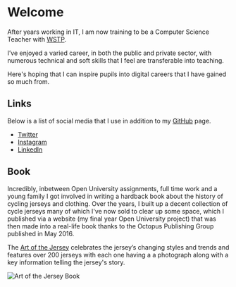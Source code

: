 # Welcome

After years working in IT, I am now training to be a Computer Science Teacher with [WSTP](https://www.wessexschools.uk/).

I’ve enjoyed a varied career, in both the public and private sector, with numerous technical and soft skills that I feel are transferable into teaching.  

Here's hoping that I can inspire pupils into digital careers that I have gained so much from.

## Links

Below is a list of social media that I use in addition to my [GitHub](https://github.com/MrAndyStorey) page.

- [Twitter](https://twitter.com/MrAndyStorey)
- [Instagram](https://www.instagram.com/mrandystorey/)
- [LinkedIn](https://www.linkedin.com/in/mrandystorey/)

## Book
Incredibly, inbetween Open University assignments, full time work and a young family I got involved in writing a hardback book about the history of cycling jerseys and clothing.  Over the years, I built up a decent collection of cycle jerseys many of which I've now sold to clear up some space, which I published via a website (my final year Open University project) that was then made into a real-life book thanks to the Octopus Publishing Group published in May 2016.

The [Art of the Jersey](https://www.amazon.co.uk/Art-Jersey-Celebration-Cycling-Racing/dp/1784721662/) celebrates the jersey’s changing styles and trends and features over 200 jerseys with each one having a a photograph along with a key information telling the jersey's story.

![Art of the Jersey Book](https://mrandystorey.github.io/docs/assets/images/art-of-the-jersey-book.jpg)
